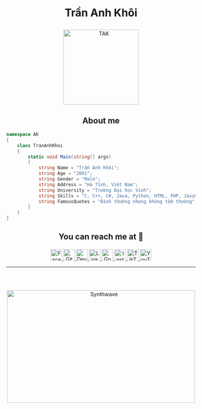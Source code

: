 # <p align="center">Trần Anh Khôi</p>

<p align="center">
	<a href="https://github.com/trananhkhoi">
	<img src="https://avatars.githubusercontent.com/u/99550496?v=4" width = "200" alt="TAK">
	</a>
</p>

<h2 align="center">About me</h2>

```C#
namespace AK
{
    class TranAnhKhoi
    {
        static void Main(string[] args)
        {
            string Name = "Trần Anh Khôi";
            string Age = "2001";
            string Gender = "Male";
            string Address = "Hà Tĩnh, Việt Nam";
            string University = "Trường Đại học Vinh";
            string Skills = "C, C++, C#, Java, Python, HTML, PHP, JavaScript";
            string FamousQuotes = "Bình thường nhưng không tầm thường";
        }
    }
}
```

## <p align="center">You can reach me at 🌹</p>

<p align="center">
  <a href="https://www.facebook.com/khoitadev">
    <img src="https://www.vectorlogo.zone/logos/facebook/facebook-official.svg" alt="Facebook" height="30" width="30">
  </a>
	
  <a href="https://github.com/trananhkhoi">
    <img src="https://www.vectorlogo.zone/logos/github/github-tile.svg" alt="Github" height="30" width="30">
  </a>
  
  <a href="https://dev.to/trananhkhoi">
    <img src="https://www.vectorlogo.zone/logos/devto/devto-icon.svg" alt="DevTo" height="30" width="30">
  </a>
	
  <a href="https://www.linkedin.com/in/trananhkhoi/">
    <img src="https://www.vectorlogo.zone/logos/linkedin/linkedin-icon.svg" alt="Linkedin" height="30" width="30">
  </a>
  
  <a href="mailto:khoitadev@gmail.com">
    <img src="https://www.vectorlogo.zone/logos/google/google-icon.svg" alt="Google" height="30" width="30">
  </a>
	
  <a href="https://www.instagram.com/trananhkhoi5657/">
    <img src="https://www.vectorlogo.zone/logos/instagram/instagram-icon.svg" alt="Instagram" height="30" width="30">
  </a>
  
  <a href="/https://www.tiktok.com/@khoi_167601">
    <img src="https://raw.githubusercontent.com/gilbarbara/logos/master/logos/tiktok-icon.svg" alt="TikTok" height="30" width="30">
  </a>
  
  <a href="https://www.youtube.com/channel/UCvStEl7lHuGZlCuxtgvNFEQ">
    <img src="https://www.vectorlogo.zone/logos/youtube/youtube-icon.svg" alt="YouTube" height="30" width="30">
  </a>
</p>
</p>

<hr>
<br>

##

<p align="center"><img src="https://thumbs.gfycat.com/GoodnaturedFondGaur-size_restricted.gif" alt="Synthwave" height="300" width="500"></p>


